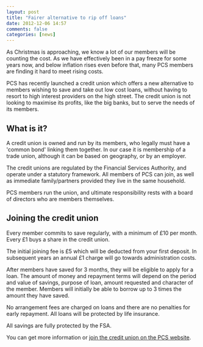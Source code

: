 ```yaml
---
layout: post
title: "Fairer alternative to rip off loans"
date: 2012-12-06 14:57
comments: false
categories: [news] 
---
```

As Christmas is approaching, we know a lot of our members will be counting the cost. As we have effectively been in a pay freeze for some years now, and below inflation rises even before that, many PCS members are finding it hard to meet rising costs.

PCS has recently launched a credit union which offers a new alternative to members wishing to save and take out low cost loans, without having to resort to high interest providers on the high street. The credit union is not looking to maximise its profits, like the big banks, but to serve the needs of its members.

<!-- more -->

What is it?
-----------
A credit union is owned and run by its members, who legally must have a 'common bond' linking them together. In our case it is membership of a trade union, although it can be based on geography, or by an employer.

The credit unions are regulated by the Financial Services Authority, and operate under a statutory framework. All members of PCS can join, as well as immediate family/partners provided they live in the same household.

PCS members run the union, and ultimate responsibility rests with a board of directors who are members themselves.

Joining the credit union
------------------------
Every member commits to save regularly, with a minimum of £10 per month. Every £1 buys a share in the credit union.

The initial joining fee is £5 which will be deducted from your first deposit. In subsequent years an annual £1 charge will go towards administration costs.

After members have saved for 3 months, they will be eligible to apply for a loan. The amount of money and repayment terms will depend on the period and value of savings, purpose of loan, amount requested and character of the member. Members will initially be able to borrow up to 3 times the amount they have saved.

No arrangement fees are charged on loans and there are no penalties for early repayment. All loans will be protected by life insurance.

All savings are fully protected by the FSA.

You can get more information or [join the credit union on the PCS website](http://www.pcs.org.uk/en/about_pcs/pcs_credit_union/index.cfm).


